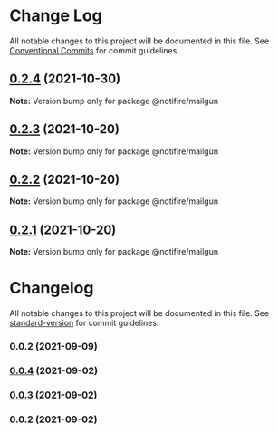 # Change Log

All notable changes to this project will be documented in this file.
See [Conventional Commits](https://conventionalcommits.org) for commit guidelines.




## [0.2.4](https://github.com/novuhq/mailgun/compare/v0.2.3...v0.2.4) (2021-10-30)

**Note:** Version bump only for package @notifire/mailgun





## [0.2.3](https://github.com/novuhq/mailgun/compare/v0.2.2...v0.2.3) (2021-10-20)

**Note:** Version bump only for package @notifire/mailgun





## [0.2.2](https://github.com/novuhq/mailgun/compare/v0.1.4...v0.2.2) (2021-10-20)

**Note:** Version bump only for package @notifire/mailgun





## [0.2.1](https://github.com/novuhq/mailgun/compare/v0.1.4...v0.2.1) (2021-10-20)

**Note:** Version bump only for package @notifire/mailgun





# Changelog

All notable changes to this project will be documented in this file. See [standard-version](https://github.com/conventional-changelog/standard-version) for commit guidelines.

### 0.0.2 (2021-09-09)

### [0.0.4](https://github.com/scopsy/mailgun-email-provider/compare/v0.0.3...v0.0.4) (2021-09-02)

### [0.0.3](https://github.com/scopsy/mailgun-email-provider/compare/v0.0.2...v0.0.3) (2021-09-02)

### 0.0.2 (2021-09-02)
